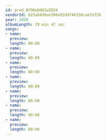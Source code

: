 ```yaml
---
id: prod_N7GKwbN8Zw3EX4
vendorId: b23ab0d6ee566e92ddf46150caefef26
year: 2020
albumLength: 29 min 47 sec
songs: 
- name: 
  preview: 
  length: 00:00
- name: 
  preview: 
  length: 00:00
- name: 
  preview: 
  length: 00:00
- name: 
  preview: 
  length: 00:00
- name: 
  preview: 
  length: 00:00
- name: 
  preview: 
  length: 00:00
- name: 
  preview: 
  length: 00:00
---
```

